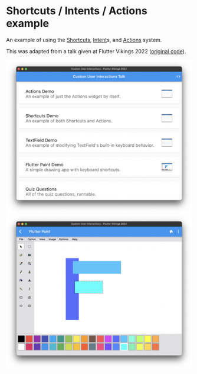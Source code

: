 # Shortcuts / Intents / Actions example

An example of using the [Shortcuts](https://api.flutter.dev/flutter/widgets/Shortcuts-class.html), [Intent](https://api.flutter.dev/flutter/widgets/Intent-class.html)s, and [Actions](https://api.flutter.dev/flutter/widgets/Actions-class.html) system.

This was adapted from a talk given at Flutter Vikings 2022 ([original code](https://github.com/justinmc/flutter_shortcut_intent_action_talk)).

<img src="assets/screenshot.png" />

<img src="assets/paint_screenshot.png" />

